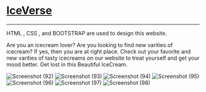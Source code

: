 # [IceVerse](https://dhawaj1999.github.io/IceVerse/)

_________________________________________________________________________________________________________________________________________________________________________

HTML , CSS , and BOOTSTRAP are used to design this website.


Are you an icecream lover? Are you looking to find new varities of icecream? If yes, then you are at right place. Check out your favorite and new varities of tasty icecreams on our website to treat yourself and get your mood better. Get lost in this Beautiful IceCream.

![Screenshot (92)](https://user-images.githubusercontent.com/77123160/209574782-b0211598-77bd-4c6a-878c-46060b217847.png)
![Screenshot (93)](https://user-images.githubusercontent.com/77123160/209574792-f583c697-5698-4ca0-b304-e230cec155e0.png)
![Screenshot (94)](https://user-images.githubusercontent.com/77123160/209574798-796a86f9-de04-413b-9860-83fc9cc6d954.png)
![Screenshot (95)](https://user-images.githubusercontent.com/77123160/209574807-618fe8b4-ae60-43b9-8352-2f8a2147ea0f.png)
![Screenshot (96)](https://user-images.githubusercontent.com/77123160/209574815-2908298c-633b-49c6-9e66-d5122716926a.png)
![Screenshot (97)](https://user-images.githubusercontent.com/77123160/209574834-33f40fb7-b2b7-4e1b-9478-47e70e1c4160.png)
![Screenshot (98)](https://user-images.githubusercontent.com/77123160/209574838-d13940d8-c27e-4831-b620-4a09bdd346f0.png)

